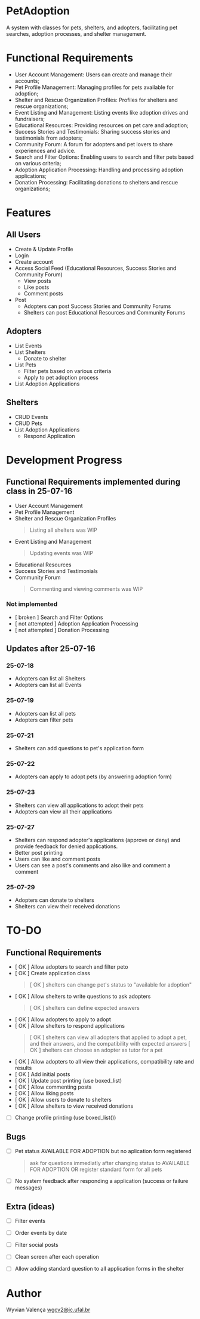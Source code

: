 # PetAdoption

A system with classes for pets, shelters, and adopters, facilitating pet searches, adoption processes, and shelter management.


# Functional Requirements

- User Account Management: Users can create and manage their accounts;
- Pet Profile Management: Managing profiles for pets available for adoption;
- Shelter and Rescue Organization Profiles: Profiles for shelters and rescue organizations;
- Event Listing and Management: Listing events like adoption drives and fundraisers;
- Educational Resources: Providing resources on pet care and adoption;
- Success Stories and Testimonials: Sharing success stories and testimonials from adopters;
- Community Forum: A forum for adopters and pet lovers to share experiences and advice.
- Search and Filter Options: Enabling users to search and filter pets based on various criteria;
- Adoption Application Processing: Handling and processing adoption applications;
- Donation Processing: Facilitating donations to shelters and rescue organizations;


# Features

## All Users
- Create & Update Profile
- Login
- Create account
- Access Social Feed (Educational Resources, Success Stories and Community Forum)
    - View posts
    - Like posts
    - Comment posts
- Post
    - Adopters can post Success Stories and Community Forums
    - Shelters can post Educational Resources and Community Forums

## Adopters
- List Events
- List Shelters
    - Donate to shelter
- List Pets
    - Filter pets based on various criteria
    - Apply to pet adoption process
- List Adoption Applications

## Shelters
- CRUD Events
- CRUD Pets
- List Adoption Applications
    - Respond Application


# Development Progress

## Functional Requirements implemented during class in 25-07-16
- User Account Management
- Pet Profile Management
- Shelter and Rescue Organization Profiles
     > Listing all shelters was WIP
- Event Listing and Management
     > Updating events was WIP
- Educational Resources
- Success Stories and Testimonials
- Community Forum
     > Commenting and viewing comments was WIP

### Not implemented
- [ broken ] Search and Filter Options
- [ not attempted ] Adoption Application Processing
- [ not attempted ] Donation Processing

## Updates after 25-07-16

### 25-07-18
- Adopters can list all Shelters
- Adopters can list all Events

### 25-07-19
- Adopters can list all pets
- Adopters can filter pets

### 25-07-21
- Shelters can add questions to pet's application form

### 25-07-22
- Adopters can apply to adopt pets (by answering adoption form)

### 25-07-23
- Shelters can view all applications to adopt their pets
- Adopters can view all their applications

### 25-07-27
- Shelters can respond adopter's applications (approve or deny) and provide feedback for denied applications.
- Better post printing
- Users can like and comment posts
- Users can see a post's comments and also like and comment a comment

### 25-07-29
- Adopters can donate to shelters
- Shelters can view their received donations


# TO-DO

## Functional Requirements
- [ OK ] Allow adopters to search and filter peto
- [ OK ] Create application class
    > [ OK ] shelters can change pet's status to "available for adoption" 
- [ OK ] Allow shelters to write questions to ask adopters
    > [ OK ] shelters can define expected answers
- [ OK ] Allow adopters to apply to adopt
- [ OK ] Allow shelters to respond applications
    > [ OK ] shelters can view all adopters that applied to adopt a pet, and their answers, and the compatibility with expected answers
    > [ OK ] shelters can choose an adopter as tutor for a pet
- [ OK ] Allow adopters to all view their applications, compatibility rate and results
- [ OK ] Add initial posts
- [ OK ] Update post printing (use boxed_list)
- [ OK ] Allow commenting posts
- [ OK ] Allow liking posts
- [ OK ] Allow users to donate to shelters
- [ OK ] Allow shelters to view received donations
- [ ] Change profile printing (use boxed_list())

## Bugs
- [ ] Pet status AVAILABLE FOR ADOPTION but no aplication form registered
    > ask for questions immediatly after changing status to AVAILABLE FOR ADOPTION
    > OR register standard form for all pets
- [ ] No system feedback after responding a application (success or failure messages)

## Extra (ideas)
- [ ] Filter events
- [ ] Order events by date
- [ ] Filter social posts
- [ ] Clean screen after each operation
- [ ] Allow adding standard question to all application forms in the shelter


# Author
Wyvian Valença
wgcv2@ic.ufal.br
